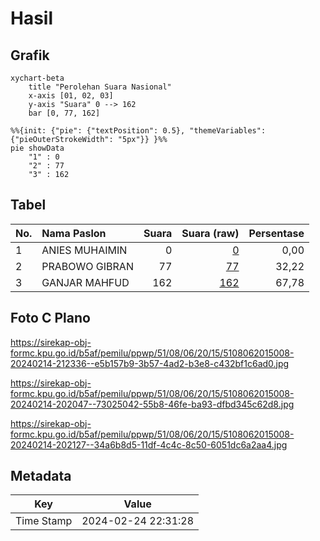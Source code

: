 # Hasil

## Grafik

```mermaid
xychart-beta
    title "Perolehan Suara Nasional"
    x-axis [01, 02, 03]
    y-axis "Suara" 0 --> 162
    bar [0, 77, 162]
```

```mermaid
%%{init: {"pie": {"textPosition": 0.5}, "themeVariables": {"pieOuterStrokeWidth": "5px"}} }%%
pie showData
    "1" : 0
    "2" : 77
    "3" : 162
```

## Tabel

| No. | Nama Paslon    | Suara | Suara (raw) | Persentase |
|:--- |:-------------- | -----:| -----------:| ----------:|
| 1   | ANIES MUHAIMIN | 0     | [0][p-1]    | 0,00       |
| 2   | PRABOWO GIBRAN | 77    | [77][p-2]   | 32,22      |
| 3   | GANJAR MAHFUD  | 162   | [162][p-3]  | 67,78      |


[p-1]: https://github.com/gigit-pemilu/pemilu-2024/blob/main/pilpres/hitung-suara/sub/51-bali/sub/08-buleleng/sub/06-buleleng/sub/2015-petandakan/sub/008-tps/sub/paslon-1.txt
[p-2]: https://github.com/gigit-pemilu/pemilu-2024/blob/main/pilpres/hitung-suara/sub/51-bali/sub/08-buleleng/sub/06-buleleng/sub/2015-petandakan/sub/008-tps/sub/paslon-2.txt
[p-3]: https://github.com/gigit-pemilu/pemilu-2024/blob/main/pilpres/hitung-suara/sub/51-bali/sub/08-buleleng/sub/06-buleleng/sub/2015-petandakan/sub/008-tps/sub/paslon-3.txt

## Foto C Plano

https://sirekap-obj-formc.kpu.go.id/b5af/pemilu/ppwp/51/08/06/20/15/5108062015008-20240214-212336--e5b157b9-3b57-4ad2-b3e8-c432bf1c6ad0.jpg

https://sirekap-obj-formc.kpu.go.id/b5af/pemilu/ppwp/51/08/06/20/15/5108062015008-20240214-202047--73025042-55b8-46fe-ba93-dfbd345c62d8.jpg

https://sirekap-obj-formc.kpu.go.id/b5af/pemilu/ppwp/51/08/06/20/15/5108062015008-20240214-202127--34a6b8d5-11df-4c4c-8c50-6051dc6a2aa4.jpg


## Metadata

| Key        | Value               |
| ---------- | ------------------- |
| Time Stamp | 2024-02-24 22:31:28 |



